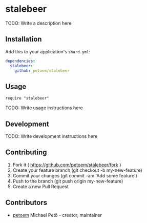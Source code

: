# stalebeer

TODO: Write a description here

## Installation

Add this to your application's `shard.yml`:

```yaml
dependencies:
  stalebeer:
    github: petoem/stalebeer
```

## Usage

```crystal
require "stalebeer"
```

TODO: Write usage instructions here

## Development

TODO: Write development instructions here

## Contributing

1. Fork it ( https://github.com/petoem/stalebeer/fork )
2. Create your feature branch (git checkout -b my-new-feature)
3. Commit your changes (git commit -am 'Add some feature')
4. Push to the branch (git push origin my-new-feature)
5. Create a new Pull Request

## Contributors

- [petoem](https://github.com/petoem) Michael Petö - creator, maintainer
